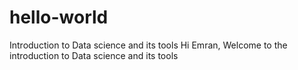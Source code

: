 # hello-world
Introduction to Data science and its tools
Hi Emran,
Welcome to the introduction to Data science and its tools
